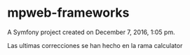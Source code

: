 mpweb-frameworks
================

A Symfony project created on December 7, 2016, 1:05 pm.

Las ultimas correcciones se han hecho en la rama calculator
